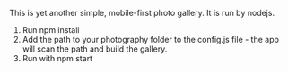 This is yet another simple, mobile-first photo gallery. It is run by nodejs.

1. Run npm install
2. Add the path to your photography folder to the config.js file - the app will scan the path
   and build the gallery.
3. Run with npm start

